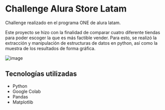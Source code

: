 # Challenge Alura Store Latam

Challenge realizado en el programa ONE de alura latam.

Este proyecto se hizo con la finalidad de comparar cuatro diferente tiendas para poder escoger la que es más factible vender.
Para esto, se realizó la extracción y manipulación de estructuras de datos en python, así como la muestra de los resultados de
forma gráfica.

![image](https://github.com/user-attachments/assets/74d270e8-1779-47be-b9d5-2f510ee89058)

## Tecnologías utilizadas

- Python
- Google Colab
- Pandas
- Matplotlib
